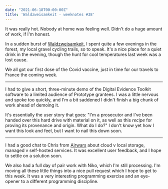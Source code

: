 ```yaml
---
date: "2021-06-18T00:00:00Z"
title: 'Waldzweisamkeit - weeknotes #38'
---
```


It was really hot. Nobody at home was feeling well. Didn't do a huge amount of work, if I'm honest.

In a sudden burst of [Waldzweisamkeit](https://blogs.transparent.com/german/untranslatable-german-words-waldeinsamkeit/), I spent quite a few evenings in the forest, my local gravel cycling trails, so to speak. It's a nice place for a quiet drink in the evening, though the hunt for cool temperatures last week was a lost cause.
  
We all got our first dose of the Covid vaccine, just in time for our travels to France the coming week.

---

I had to give a short, three-minute demo of the Digital Evidence Toolkit software to a limited audience of Prototype grantees. I was a little nervous and spoke too quickly, and I'm a bit saddened I didn't finish a big chunk of work ahead of demoing it.

It's essentially the user story that goes: "I'm a prosecutor and I've been handed over this hard drive with material on it, as well as this _recipe_ for proving its provenance and origin. What do I do?" I don't know yet how I want this look and feel, but I want to nail this down soon.

---

I had a good chat to Chris from [Airwars](https://airwars.org) about cloud v local storage, managed v self-hosted services. It was excellent user feedback, and I hope to settle on a solution soon.

We also had a full day of pair work with Niko, which I'm still processing. I'm moving all these little things into a nice pull request which I hope to get to this week. It was a very interesting programming exercise and an eye-opener to a different programming discipline.
